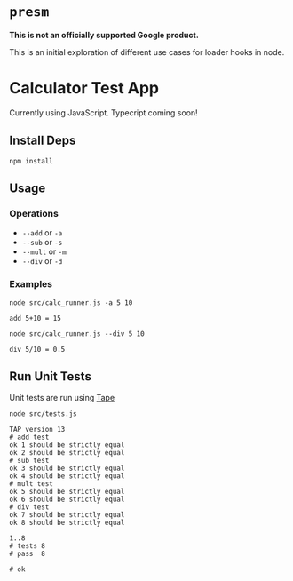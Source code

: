 # `presm`

**This is not an officially supported Google product.**

This is an initial exploration of different use cases for loader hooks in node.

# Calculator Test App

Currently using JavaScript.  Typecript coming soon!

## Install Deps

`npm install`

## Usage

### Operations
 - `--add` or `-a`
 - `--sub` or `-s`
 - `--mult` or `-m`
 - `--div` or `-d`

### Examples

`node src/calc_runner.js -a 5 10`

    add 5+10 = 15

`node src/calc_runner.js --div 5 10`

    div 5/10 = 0.5

## Run Unit Tests

Unit tests are run using [Tape](https://github.com/substack/tape)

`node src/tests.js`

    TAP version 13
    # add test
    ok 1 should be strictly equal
    ok 2 should be strictly equal
    # sub test
    ok 3 should be strictly equal
    ok 4 should be strictly equal
    # mult test
    ok 5 should be strictly equal
    ok 6 should be strictly equal
    # div test
    ok 7 should be strictly equal
    ok 8 should be strictly equal

    1..8
    # tests 8
    # pass  8

    # ok